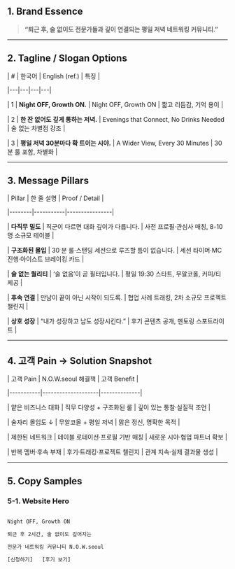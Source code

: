 ## 1. Brand Essence

  

> **“퇴근 후, 술 없이도 전문가들과 깊이 연결되는 평일 저녁 네트워킹 커뮤니티.”**

  

---

  

## 2. Tagline / Slogan Options

  

| # | 한국어 | English (ref.) | 특징 |

|---|---|---|---|

| 1 | **Night OFF, Growth ON.** | Night OFF, Growth ON | 짧고 리듬감, 기억 용이 |

| 2 | **한 잔 없어도 깊게 통하는 저녁.** | Evenings that Connect, No Drinks Needed | 술 없는 차별점 강조 |

| 3 | **평일 저녁 30분마다 확 트이는 시야.** | A Wider View, Every 30 Minutes | 30 분 룰 포함, 차별화 |

  

---

  

## 3. Message Pillars

  

| Pillar | 한 줄 설명 | Proof / Detail |

|--------|-----------|----------------|

| **다직무 밀도** | 직군이 다르면 대화 깊이가 다릅니다. | 사전 프로필·관심사 매칭, 8-10명 소규모 테이블 |

| **구조화된 몰입** | 30 분 룰·스탠딩 세션으로 루즈할 틈이 없습니다. | 세션 타이머·MC 진행·아이스트 브레이킹 카드 |

| **술 없는 퀄리티** | ‘술 없음’이 곧 필터입니다. | 평일 19:30 스타트, 무알코올, 커피/티 제공 |

| **후속 연결** | 만남이 끝이 아닌 시작이 되도록. | 협업 사례 트래킹, 2차 소규모 프로젝트 챌린지 |

| **상호 성장** | “내가 성장하고 남도 성장시킨다.” | 후기 콘텐츠 공개, 멘토링 스포트라이트 |

  

---

  

## 4. 고객 Pain → Solution Snapshot

  

| 고객 Pain | N.O.W.seoul 해결책 | 고객 Benefit |

|-----------|--------------------|--------------|

| 얕은 비즈니스 대화 | 직무 다양성 + 구조화된 룰 | 깊이 있는 통찰·실질적 조언 |

| 술자리 몰입도 ↓ | 무알코올 + 평일 저녁 | 맑은 정신, 명확한 목적 |

| 제한된 네트워크 | 테이블 로테이션·프로필 기반 매칭 | 새로운 시야·협업 파트너 확보 |

| 반복 멤버·후속 부재 | 후기·트래킹·프로젝트 챌린지 | 관계 지속·실제 결과물 생성 |

  

---

  

## 5. Copy Samples

  

### 5-1. Website Hero

  

```txt

Night OFF, Growth ON  

퇴근 후 2시간, 술 없이도 깊어지는  

전문가 네트워킹 커뮤니티 N.O.W.seoul

[신청하기]   [후기 보기]